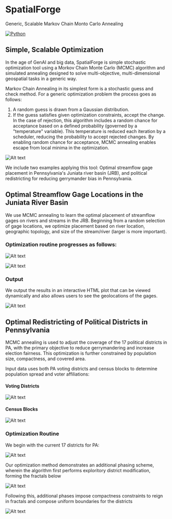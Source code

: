 # SpatialForge
Generic, Scalable Markov Chain Monto Carlo Annealing

[![Python](https://img.shields.io/badge/python-3.10%20%7C%203.11%20%7C%203.12-blue)]()

## Simple, Scalable Optimization

In the age of GenAI and big data, SpatialForge is simple stochastic optimization tool using a Morkov Chain Monte Carlo (MCMC) algorithm and simulated annealing designed to solve multi-objective, multi-dimensional geospatial tasks in a generic way.

Markov Chain Annealing in its simplest form is a stochastic guess and check method. For a generic optimization problem the process goes as follows:
1. A random guess is drawn from a Gaussian distribution.
2. If the guess satisfies given optimization constraints, accept the change. In the case of rejection, this algorithm includes a random chance for acceptance based on a defined probability (governed by a "temperature" variable). This temperature is reduced each iteration by a scheduler, reducing the probability to accept rejected changes. By enabling random chance for acceptance, MCMC annealing enables escape from local minima in the optimization.

![Alt text](Figs/mcmc_animation.gif)

We include two examples applying this tool: Optimal streamflow gage placement in Pennsylvania's Juniata river basin (JRB), and political redistricting for reducing gerrymander bias in Pennsylvania.


## Optimal Streamflow Gage Locations in the Juniata River Basin

We use MCMC annealing to learn the optimal placement of streamflow gages on rivers and streams in the JRB. Beginning from a random selection of gage locations, we optimize placement based on river location, geographic topology, and size of the stream/river (larger is more important).


### Optimization routine progresses as follows:

![Alt text](Figs/gage_simulation.gif)

![Alt text](Figs/jrb_before_after.png)


### Output

We output the results in an interactive HTML plot that can be viewed dynamically and also allows users to see the geolocations of the gages.

![Alt text](Figs/jrb_predictions.png)


## Optimal Redistricting of Political Districts in Pennsylvania

MCMC annealing is used to adjust the coverage of the 17 political districts in PA, with the primary objective to reduce gerrymandering and increase election fairness. This optimization is further constrained by population size, compactness, and covered area.

Input data uses both PA voting districts and census blocks to determine population spread and voter affiliations:


#### Voting Districts
![Alt text](Figs/pa_districts.png)


#### Census Blocks
![Alt text](Figs/pa_census_blocks.png)


### Optimization Routine

We begin with the current 17 districts for PA:

![Alt text](Figs/initial_districts.png)

Our optimization method demonstrates an additional phasing scheme, wherein the algorithm first performs exploritory district modification, forming the fractals below

![Alt text](Figs/redistrict_fractal_phase.gif)

Following this, additional phases impose compactness constraints to reign in fractals and compose uniform boundaries for the districts

![Alt text](Figs/after.png)
